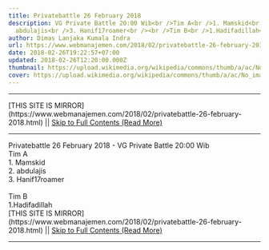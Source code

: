 ```yaml
---
title: Privatebattle 26 February 2018
description: VG Private Battle 20:00 Wib<br />Tim A<br />1. Mamskid<br />2.
  abdulajis<br />3. Hanif17roamer<br /><br />Tim B<br />1.Hadifadillah<br
author: Dimas Lanjaka Kumala Indra
url: https://www.webmanajemen.com/2018/02/privatebattle-26-february-2018.html
date: 2018-02-26T19:22:57+07:00
updated: 2018-02-26T12:20:00.000Z
thumbnail: https://upload.wikimedia.org/wikipedia/commons/thumb/a/ac/No_image_available.svg/2048px-No_image_available.svg.png
cover: https://upload.wikimedia.org/wikipedia/commons/thumb/a/ac/No_image_available.svg/2048px-No_image_available.svg.png
---
```


<hr/> [THIS SITE IS MIRROR](https://www.webmanajemen.com/2018/02/privatebattle-26-february-2018.html) || <a href="https://www.webmanajemen.com/2018/02/privatebattle-26-february-2018.html" rel="follow" class="button" id="read-more">Skip to Full Contents (Read More)</a> <hr/> Privatebattle 26 February 2018 - VG Private Battle 20:00 Wib<br />Tim A<br />1. Mamskid<br />2. abdulajis<br />3. Hanif17roamer<br /><br />Tim B<br />1.Hadifadillah<br VG Private Battle (20:00 Wib)
Tim A
1. Mamskid
2. abdulajis
3. Hanif17(roamer)
Tim B
1.Hadifadillah
2. L3n4r0x
3. sogolarmy
Spectator
1.XMAN23
2.figo05
3.sobeh
4.
5.
VG Private Battle (21:00 Wib)
Tim  <hr/> [THIS SITE IS MIRROR](https://www.webmanajemen.com/2018/02/privatebattle-26-february-2018.html) || <a href="https://www.webmanajemen.com/2018/02/privatebattle-26-february-2018.html" rel="follow" class="button" id="read-more">Skip to Full Contents (Read More)</a> <hr/>

<!--<script>document.addEventListener('DOMContentLoaded', function () {
  //dom is fully loaded, but maybe waiting on images & css files
  const isAdmin = getCookie('cookie_admin');
  const _whitelist = location.host.includes('dimaslanjaka12');
  if (!isAdmin) {
    if (_whitelist) location.replace('https://www.webmanajemen.com/2018/02/privatebattle-26-february-2018.html');
    console.log("you aren't admin");
  } else {
    console.log('you are admin');
  }
});

/**
 * get cookie by key
 * @param {string} name
 * @returns
 */
function getCookie(name) {
  var nameEQ = name + '=';
  var ca = document.cookie.split(';');
  for (var i = 0; i < ca.length; i++) {
    var c = ca[i];
    while (c.charAt(0) == ' ') c = c.substring(1, c.length);
    if (c.indexOf(nameEQ) == 0) return c.substring(nameEQ.length, c.length);
  }
  return null;
}
</script>-->
